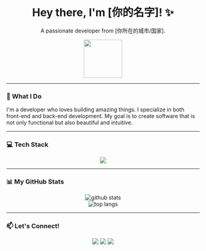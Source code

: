 <h1 align="center">Hey there, I'm [你的名字]! ✨</h1>
<p align="center">A passionate developer from [你所在的城市/国家].</p>

<p align="center">
  <img src="https://media.giphy.com/media/M9gbBd9nbDrOTu1Mqx/giphy.gif" width="100">
</p>

---

### 🚀 What I Do

I'm a developer who loves building amazing things. I specialize in both front-end and back-end development. My goal is to create software that is not only functional but also beautiful and intuitive.

---

### 💻 Tech Stack

<p align="center">
  <a href="https://skillicons.dev">
    <img src="https://skillicons.dev/icons?i=js,ts,react,vue,nodejs,python,docker,aws&perline=4" />
  </a>
</p>

---

### 📊 My GitHub Stats

<p align="center">
  <img src="https://github-readme-stats.vercel.app/api?username=[你的GitHub用户名]&show_icons=true&theme=radical" alt="github stats" />
  <br/>
  <img src="https://github-readme-stats.vercel.app/api/top-langs/?username=[你的GitHub用户名]&layout=compact&theme=radical" alt="top langs" />
</p>

---

### 📫 Let's Connect!

<p align="center">
<a href="https://github.com/[你的GitHub用户名]"><img src="https://img.shields.io/badge/GitHub-100000?style=for-the-badge&logo=github&logoColor=white" /></a>
<a href="mailto:[你的邮箱]"><img src="https://img.shields.io/badge/Email-D14836?style=for-the-badge&logo=gmail&logoColor=white" /></a>
<a href="https://linkedin.com/in/[你的领英用户名]"><img src="https://img.shields.io/badge/LinkedIn-0077B5?style=for-the-badge&logo=linkedin&logoColor=white" /></a>
</p>
